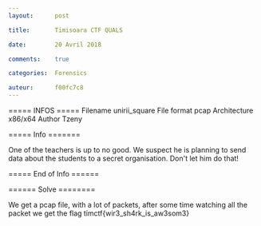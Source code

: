 ```yaml
---
layout:      post 

title:       Timisoara CTF QUALS

date:        20 Avril 2018

comments:    true

categories:  Forensics

auteur:      f00fc7c8
---
```


===== INFOS ===== 
Filename                 unirii_square
File format              pcap
Architecture             x86/x64
Author                   Tzeny 

===== Info =======

 One of the teachers is up to no good. We suspect he is planning to send data about the students to a secret organisation. Don't let him do that!

===== End of Info ======


====== Solve ========

We get a pcap file, with a lot of packets, after some time watching all the packet we get the flag
timctf{wir3_sh4rk_is_aw3som3}
